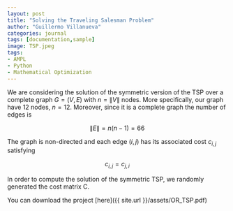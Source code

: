 ```yaml
---
layout: post
title: "Solving the Traveling Salesman Problem"
author: "Guillermo Villanueva"
categories: journal
tags: [documentation,sample]
image: TSP.jpeg
tags:
- AMPL
- Python
- Mathematical Optimization
---
```


We are considering the solution of the symmetric version of the TSP over a complete graph $G = (V, E)$ with $n = \|V \|$ nodes. More specifically, our graph have 12 nodes, $n = 12$. Moreover, since it is a complete graph the number of edges is

$$ \| E \|= n(n−1) =66 $$

The graph is non-directed and each edge $(i,j)$ has its associated cost $c_{i,j}$ satisfying

$$c_{i,j} = c_{j,i}$$

In order to compute the solution of the symmetric TSP, we randomly generated the cost matrix C.

You can download the project [here]({{ site.url }}/assets/OR_TSP.pdf)
